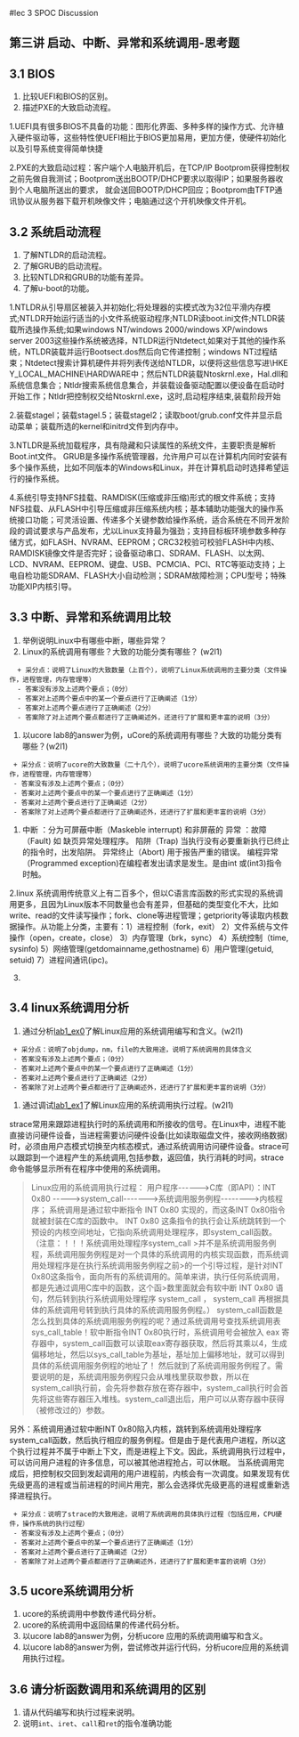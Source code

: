 #lec 3 SPOC Discussion

## 第三讲 启动、中断、异常和系统调用-思考题

## 3.1 BIOS
 1. 比较UEFI和BIOS的区别。
 1. 描述PXE的大致启动流程。

1.UEFI具有很多BIOS不具备的功能：图形化界面、多种多样的操作方式、允许植入硬件驱动等，这些特性使UEFI相比于BIOS更加易用，更加方便，使硬件初始化以及引导系统变得简单快捷

2.PXE的大致启动过程：客户端个人电脑开机后，在TCP/IP Bootprom获得控制权之前先做自我测试；Bootprom送出BOOTP/DHCP要求以取得IP；如果服务器收到个人电脑所送出的要求，
就会送回BOOTP/DHCP回应；Bootprom由TFTP通讯协议从服务器下载开机映像文件；电脑通过这个开机映像文件开机。

## 3.2 系统启动流程
 1. 了解NTLDR的启动流程。
 1. 了解GRUB的启动流程。
 1. 比较NTLDR和GRUB的功能有差异。
 1. 了解u-boot的功能。
 
 1.NTLDR从引导扇区被装入并初始化;将处理器的实模式改为32位平滑内存模式;NTLDR开始运行适当的小文件系统驱动程序;NTLDR读boot.ini文件;NTLDR装载所选操作系统;如果windows NT/windows 2000/windows XP/windows server 2003这些操作系统被选择，NTLDR运行Ntdetect,如果对于其他的操作系统，NTLDR装载并运行Bootsect.dos然后向它传递控制；windows NT过程结束；Ntdetect搜索计算机硬件并将列表传送给NTLDR，以便将这些信息写进\\HKE Y_LOCAL_MACHINE\HARDWARE中；然后NTLDR装载Ntoskrnl.exe，Hal.dll和系统信息集合；Ntldr搜索系统信息集合，并装载设备驱动配置以便设备在启动时开始工作；Ntldr把控制权交给Ntoskrnl.exe，这时,启动程序结束,装载阶段开始

2.装载stagel；装载stagel.5；装载stagel2；读取boot/grub.conf文件并显示启动菜单；装载所选的kernel和initrd文件到内存中。

3.NTLDR是系统加载程序，具有隐藏和只读属性的系统文件，主要职责是解析Boot.int文件。
GRUB是多操作系统管理器，允许用户可以在计算机内同时安装有多个操作系统，比如不同版本的Windows和Linux，并在计算机启动时选择希望运行的操作系统。

4.系统引导支持NFS挂载、RAMDISK(压缩或非压缩)形式的根文件系统；支持NFS挂载、从FLASH中引导压缩或非压缩系统内核；基本辅助功能强大的操作系统接口功能；可灵活设置、传递多个关键参数给操作系统，适合系统在不同开发阶段的调试要求与产品发布，尤以Linux支持最为强劲；支持目标板环境参数多种存储方式，如FLASH、NVRAM、EEPROM；CRC32校验可校验FLASH中内核、RAMDISK镜像文件是否完好；设备驱动串口、SDRAM、FLASH、以太网、LCD、NVRAM、EEPROM、键盘、USB、PCMCIA、PCI、RTC等驱动支持；上电自检功能SDRAM、FLASH大小自动检测；SDRAM故障检测；CPU型号；特殊功能XIP内核引导。
 

## 3.3 中断、异常和系统调用比较
 1. 举例说明Linux中有哪些中断，哪些异常？
 1. Linux的系统调用有哪些？大致的功能分类有哪些？  (w2l1)

```
  + 采分点：说明了Linux的大致数量（上百个），说明了Linux系统调用的主要分类（文件操作，进程管理，内存管理等）
  - 答案没有涉及上述两个要点；（0分）
  - 答案对上述两个要点中的某一个要点进行了正确阐述（1分）
  - 答案对上述两个要点进行了正确阐述（2分）
  - 答案除了对上述两个要点都进行了正确阐述外，还进行了扩展和更丰富的说明（3分）
 ```
 
 1. 以ucore lab8的answer为例，uCore的系统调用有哪些？大致的功能分类有哪些？(w2l1)
 
 ```
  + 采分点：说明了ucore的大致数量（二十几个），说明了ucore系统调用的主要分类（文件操作，进程管理，内存管理等）
  - 答案没有涉及上述两个要点；（0分）
  - 答案对上述两个要点中的某一个要点进行了正确阐述（1分）
  - 答案对上述两个要点进行了正确阐述（2分）
  - 答案除了对上述两个要点都进行了正确阐述外，还进行了扩展和更丰富的说明（3分）
 ```
 
 1. 中断 ：分为可屏蔽中断（Maskeble interrupt) 和非屏蔽的
  异常 ：故障（Fault) 如 缺页异常处理程序。
        陷阱（Trap) 当执行没有必要重新执行已终止的指令时，出发陷阱。
        异常终止（Abort) 用于报告严重的错误。
        编程异常 （Programmed exception)在编程者发出请求是发生。是由int 或(int3)指令时触。

2.linux 系统调用传统意义上有二百多个，但以C语言库函数的形式实现的系统调用更多，且因为Linux版本不同数量也会有差异，但基础的类型变化不大，比如write、read的文件读写操作；fork、clone等进程管理；getpriority等读取内核数据操作。从功能上分类，主要有：1）进程控制（fork，exit） 2）文件系统与文件操作（open，create，close） 3）内存管理（brk，sync） 4）系统控制（time, sysinfo) 5）网络管理(getdomainname,gethostname) 6）用户管理(getuid, setuid) 7）进程间通讯(ipc)。

3.
 
 
## 3.4 linux系统调用分析
 1. 通过分析[lab1_ex0](https://github.com/chyyuu/ucore_lab/blob/master/related_info/lab1/lab1-ex0.md)了解Linux应用的系统调用编写和含义。(w2l1)
 

 ```
  + 采分点：说明了objdump，nm，file的大致用途，说明了系统调用的具体含义
  - 答案没有涉及上述两个要点；（0分）
  - 答案对上述两个要点中的某一个要点进行了正确阐述（1分）
  - 答案对上述两个要点进行了正确阐述（2分）
  - 答案除了对上述两个要点都进行了正确阐述外，还进行了扩展和更丰富的说明（3分）
 
 ```
 
 1. 通过调试[lab1_ex1](https://github.com/chyyuu/ucore_lab/blob/master/related_info/lab1/lab1-ex1.md)了解Linux应用的系统调用执行过程。(w2l1)
 
strace常用来跟踪进程执行时的系统调用和所接收的信号。在Linux中，进程不能直接访问硬件设备，当进程需要访问硬件设备(比如读取磁盘文件，接收网络数据)时，必须由用户态模式切换至内核态模式，通过系统调用访问硬件设备。strace可以跟踪到一个进程产生的系统调用,包括参数，返回值，执行消耗的时间，strace命令能够显示所有在程序中使用的系统调用。

>Linux应用的系统调用执行过程：
>用户程序------>C库（即API）：INT 0x80 ----->system_call------->系统调用服务例程-------->内核程序；
>系统调用是通过软中断指令 INT 0x80 实现的，而这条INT 0x80指令就被封装在C库的函数中。
>INT 0x80 这条指令的执行会让系统跳转到一个预设的内核空间地址，它指向系统调用处理程序，即system_call函数。
>（注意：！！！系统调用处理程序system_call >并不是系统调用服务例程，系统调用服务例程是对一个具体的系统调用的内核实现函数，而系统调用处理程序是在执行系统调用服务例程之前>的一个引导过程，是针对INT 0x80这条指令，面向所有的系统调用的。简单来讲，执行任何系统调用，都是先通过调用C库中的函数，这个函>数里面就会有软中断 INT 0x80 语句，然后转到执行系统调用处理程序 system_call ，
system_call 再根据具体的系统调用号转到执行具体的系统调用服务例程。）
system_call函数是怎么找到具体的系统调用服务例程的呢？通过系统调用号查找系统调用表sys_call_table！软中断指令INT 0x80执行时，系统调用号会被放入 eax 寄存器中，system_call函数可以读取eax寄存器获取，然后将其乘以4，生成偏移地址，然后以sys_call_table为基址，基址加上偏移地址，就可以得到具体的系统调用服务例程的地址了！
然后就到了系统调用服务例程了。需要说明的是，系统调用服务例程只会从堆栈里获取参数，所以在system_call执行前，会先将参数存放在寄存器中，system_call执行时会首先将这些寄存器压入堆栈。system_call退出后，用户可以从寄存器中获得（被修改过的）参数。
 
另外：系统调用通过软中断INT 0x80陷入内核，跳转到系统调用处理程序system_call函数，然后执行相应的服务例程。但是由于是代表用户进程，所以这个执行过程并不属于中断上下文，而是进程上下文。因此，系统调用执行过程中，可以访问用户进程的许多信息，可以被其他进程抢占，可以休眠。
当系统调用完成后，把控制权交回到发起调用的用户进程前，内核会有一次调度。如果发现有优先级更高的进程或当前进程的时间片用完，那么会选择优先级更高的进程或重新选择进程执行。


 ```
  + 采分点：说明了strace的大致用途，说明了系统调用的具体执行过程（包括应用，CPU硬件，操作系统的执行过程）
  - 答案没有涉及上述两个要点；（0分）
  - 答案对上述两个要点中的某一个要点进行了正确阐述（1分）
  - 答案对上述两个要点进行了正确阐述（2分）
  - 答案除了对上述两个要点都进行了正确阐述外，还进行了扩展和更丰富的说明（3分）
 ```
 
## 3.5 ucore系统调用分析
 1. ucore的系统调用中参数传递代码分析。
 1. ucore的系统调用中返回结果的传递代码分析。
 1. 以ucore lab8的answer为例，分析ucore 应用的系统调用编写和含义。
 1. 以ucore lab8的answer为例，尝试修改并运行代码，分析ucore应用的系统调用执行过程。
 
## 3.6 请分析函数调用和系统调用的区别
 1. 请从代码编写和执行过程来说明。
   1. 说明`int`、`iret`、`call`和`ret`的指令准确功能
 
